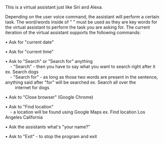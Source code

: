 This is a virtual assistant just like Siri and Alexa. 

Depending on the user voice command, the assistant will perform a certain task. The word/words inside of " " must be used as they are key words for the virtual assistant to perform the task you are asking for. The current iteration of the virtual assistant supports the following commands:

• Ask for "current date"   

• Ask for "current time"   

• Ask to "Search" or "Search for" anything <br> &nbsp;&nbsp;&nbsp;&nbsp;- "Search" - then you have to say what you want to search right after it ex. Search dogs <br> &nbsp;&nbsp;&nbsp;&nbsp;- "Search for" - as long as those two words are present in the sentence, anything said after "for" will be searched ex. Search all over the &nbsp;&nbsp;&nbsp;&nbsp;&nbsp;&nbsp;&nbsp;&nbsp;internet for dogs

• Ask to "Close browser" (Google Chrome)

• Ask to "Find location" <br> &nbsp;&nbsp;&nbsp;&nbsp;- a location will be found using Google Maps ex. Find location Los Angeles California

• Ask the assistants what's "your name?"

• Ask to "Exit" 
    - to stop the program and exit
